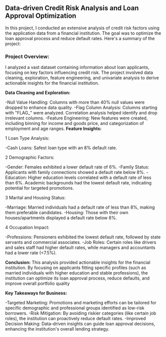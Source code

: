 ## Data-driven Credit Risk Analysis and Loan Approval Optimization

In this project, I conducted an extensive analysis of credit risk factors using the application data from a financial institution. The goal was to optimize the loan approval process and reduce default rates. Here's a summary of the project:

### Project Overview:
I analyzed a vast dataset containing information about loan applicants, focusing on key factors influencing credit risk. The project involved data cleaning, exploration, feature engineering, and univariate analysis to derive actionable insights for the financial institution.

**Data Cleaning and Exploration:**

-Null Value Handling: Columns with more than 40% null values were dropped to enhance data quality.
-Flag Column Analysis: Columns starting with "FLAG_" were analyzed. Correlation analysis helped identify and drop irrelevant columns.
-Feature Engineering: New features were created, including binning for income and goods price, and categorization of employment and age ranges.
**Feature Insights:**

1 Loan Type Analysis:

-Cash Loans: Safest loan type with an 8% default rate.

2 Demographic Factors:

-Gender: Females exhibited a lower default rate of 6%.
-Family Status: Applicants with family connections showed a default rate below 8%.
-Education: Higher education levels correlated with a default rate of less than 6%. Academic backgrounds had the lowest default rate, indicating potential for targeted promotions.

3 Marital and Housing Status:

-Marriage: Married individuals had a default rate of less than 8%, making them preferable candidates.
-Housing: Those with their own houses/apartments displayed a default rate below 8%.

4 Occupation Impact:

-Professions: Pensioners exhibited the lowest default rate, followed by state servants and commercial associates.
-Job Roles: Certain roles like drivers and sales staff had higher default rates, while managers and accountants had a lower rate (<7.5%).

**Conclusion:**
This analysis provided actionable insights for the financial institution. By focusing on applicants fitting specific profiles (such as married individuals with higher education and stable professions), the institution can optimize its loan approval process, reduce defaults, and improve overall portfolio quality

**Key Takeaways for Business:**

-Targeted Marketing: Promotions and marketing efforts can be tailored for specific demographic and professional groups identified as low-risk borrowers.
-Risk Mitigation: By avoiding riskier categories (like certain job roles), the institution can proactively reduce default rates.
-Improved Decision Making: Data-driven insights can guide loan approval decisions, enhancing the institution's overall lending strategy.
